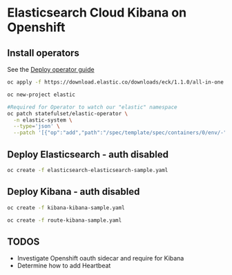 # Elasticsearch Cloud Kibana on Openshift

## Install operators
See the [Deploy operator guide](https://www.elastic.co/guide/en/cloud-on-k8s/current/k8s-openshift-deploy-the-operator.html)

```sh
oc apply -f https://download.elastic.co/downloads/eck/1.1.0/all-in-one.yaml

oc new-project elastic

#Required for Operator to watch our "elastic" namespace
oc patch statefulset/elastic-operator \
  -n elastic-system \
  --type='json' \
  --patch '[{"op":"add","path":"/spec/template/spec/containers/0/env/-","value": {"name": "NAMESPACE", "value": "elastic"}}]'
```

## Deploy Elasticsearch - auth disabled
```sh
oc create -f elasticsearch-elasticsearch-sample.yaml
```

## Deploy Kibana - auth disabled
```sh
oc create -f kibana-kibana-sample.yaml

oc create -f route-kibana-sample.yaml
```

## TODOS
- Investigate Openshift oauth sidecar and require for Kibana
- Determine how to add Heartbeat
